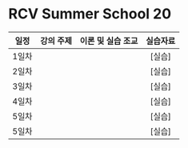 # RCV Summer School 20


|  일정  |  강의 주제 |  이론 및 실습 조교 | 실습자료 | 
|:--:|:--:|:--:|:--:|
| 1일차 |   |  | [실습] | 
| 2일차 |   |  | [실습] | 
| 3일차 |   |  | [실습] | 
| 4일차 |   |  | [실습] | 
| 5일차 |   |  | [실습] | 
| 5일차 |   |  | [실습] | 



